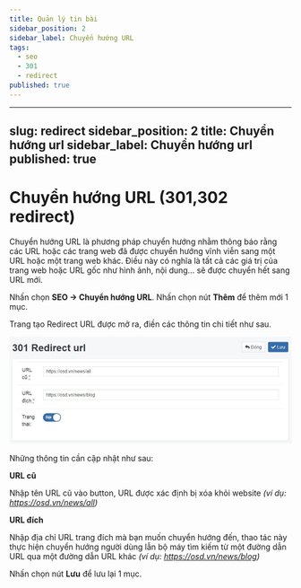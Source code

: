 ```yaml
---
title: Quản lý tin bài
sidebar_position: 2
sidebar_label: Chuyển hướng URL
tags:
  - seo
  - 301
  - redirect
published: true
---
```


---
slug: redirect
sidebar_position: 2
title: Chuyển hướng url
sidebar_label: Chuyển hướng url
published: true
---

# Chuyển hướng URL (301,302 redirect)

Chuyển hướng URL là phương pháp chuyển hướng nhằm thông báo rằng các URL hoặc các trang web đã được chuyển hướng vĩnh viễn sang một URL hoặc một trang web khác. Điều này có nghĩa là tất cả các giá trị của trang web hoặc URL gốc như hình ảnh, nội dung… sẽ được chuyển hết sang URL mới.

Nhấn chọn **SEO -> Chuyển hướng URL**. Nhấn chọn nút **Thêm** để thêm mới 1 mục.

Trang tạo Redirect URL được mở ra, điền các thông tin chi tiết như sau.

![301-redirect.jpg](img/301-redirect.jpg)

Những thông tin cần cập nhật như sau:

**URL cũ**

Nhập tên URL cũ vào button, URL được xác định bị xóa khỏi website _(ví dụ: https://osd.vn/news/all)_

**URL đích**

Nhập địa chỉ URL trang đích mà bạn muốn chuyển hướng đến, thao tác này thực hiện chuyển hướng người dùng lẫn bộ máy tìm kiếm từ một đường dẫn URL qua một đường dẫn URL khác _(ví dụ: https://osd.vn/news/blog)_

Nhấn chọn nút **Lưu** để lưu lại 1 mục.
